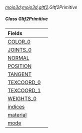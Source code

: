 _[mojo3d](../../modules/mojo3d/mojo3d-module.md):[mojo3d.gltf2](../../modules/mojo3d/mojo3d-gltf2.md).Gltf2Primitive_
##### Class Gltf2Primitive

| Fields | |
|:---|:---|
| [COLOR\_0](mojo3d-gltf2-gltf2primitive-color_0.md) |  |
| [JOINTS\_0](mojo3d-gltf2-gltf2primitive-joints_0.md) |  |
| [NORMAL](mojo3d-gltf2-gltf2primitive-normal.md) |  |
| [POSITION](mojo3d-gltf2-gltf2primitive-position.md) |  |
| [TANGENT](mojo3d-gltf2-gltf2primitive-tangent.md) |  |
| [TEXCOORD\_0](mojo3d-gltf2-gltf2primitive-texcoord_0.md) |  |
| [TEXCOORD\_1](mojo3d-gltf2-gltf2primitive-texcoord_1.md) |  |
| [WEIGHTS\_0](mojo3d-gltf2-gltf2primitive-weights_0.md) |  |
| [indices](mojo3d-gltf2-gltf2primitive-indices.md) |  |
| [material](mojo3d-gltf2-gltf2primitive-material.md) |  |
| [mode](mojo3d-gltf2-gltf2primitive-mode.md) |  |
